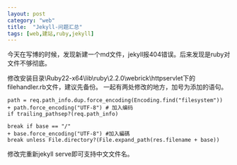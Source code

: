 ```yaml
---
layout: post
category: "web"
title:  "Jekyll-问题汇总"
tags: [web,建站,ruby,jekyll]
---
```



今天在写博的时候，发现新建一个md文件，jekyll报404错误。后来发现是ruby对文件不够彻底。

<!-- more -->



修改安装目录\Ruby22-x64\lib\ruby\2.2.0\webrick\httpservlet下的filehandler.rb文件，建议先备份。
一起有两处修改的地方，加号为添加的语句。
```
path = req.path_info.dup.force_encoding(Encoding.find("filesystem"))
+ path.force_encoding("UTF-8") # 加入编码
if trailing_pathsep?(req.path_info)
```

```
break if base == "/"
+ base.force_encoding("UTF-8") #加入編碼
break unless File.directory?(File.expand_path(res.filename + base))
```

修改完重新jekyll serve即可支持中文文件名。